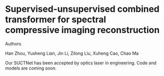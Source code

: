 # Supervised-unsupervised combined transformer for spectral compressive imaging reconstruction

Authors

Han Zhou, Yusheng Lian, Jin Li, Zilong Liu, Xuheng Cao, Chao Ma

Our SUCTNet has been accepted by optics laser in engineering. Code and models are coming soon.

